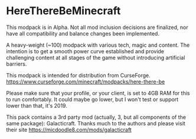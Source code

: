 # HereThereBeMinecraft

This modpack is in Alpha. Not all mod inclusion decisions are finalized, nor have all compatibility and balance changes been implemented.

A heavy-weight (~100) modpack with various tech, magic and content. The intention is to get a smooth power curve established and provide challenging content at all stages of the game without introducing artificial barriers.

This modpack is intended for distribution from CurseForge. https://www.curseforge.com/minecraft/modpacks/here-there-be

Please make sure that your profile, or your client, is set to 4GB RAM for this to run comfortably. It could maybe go lower, but I won't test or support lower than that, it's 2019.

This pack contains a 3rd party mod (actually, 3, but all components of the same package): Galacticraft. Thanks much to the authors and please visit their site https://micdoodle8.com/mods/galacticraft
